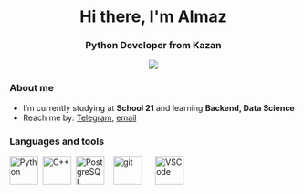 <link rel="stylesheet" type='text/css' href="https://cdn.jsdelivr.net/gh/devicons/devicon@latest/devicon.min.css" />


<div id="header" align="center">
    <h1>Hi there, I'm Almaz</h1>
    <h3>Python Developer from Kazan</h3>
</div>

<div id="socials" align="center">
    <a href="https://t.me/bombix_enjoyer">
        <img src="https://img.shields.io/badge/Telegram-blue?style=for-the-badge&logo=telegram&logoColor=white">
    </a>
</div>

### About me
- I’m currently studying at **School 21** and learning **Backend, Data Science**
- Reach me by: [Telegram](https://t.me/bombix_enjoyer), [email](mailto:almaz.saidov.03@bk.ru)

### Languages and tools
<img src="https://cdn.jsdelivr.net/gh/devicons/devicon@latest/icons/python/python-original-wordmark.svg" title="Python" width="50"/>&nbsp;
<img src="https://cdn.jsdelivr.net/gh/devicons/devicon@latest/icons/cplusplus/cplusplus-original.svg" title="C++" width="50"/>&nbsp;
<img src="https://cdn.jsdelivr.net/gh/devicons/devicon@latest/icons/postgresql/postgresql-original-wordmark.svg" title="PostgreSQL" width="50"/>&nbsp;
<i style="font-size: 50px;" class="devicon-bash-plain" title="bash"></i>&nbsp;
<img src="https://cdn.jsdelivr.net/gh/devicons/devicon@latest/icons/git/git-original-wordmark.svg" title="git" width="50"/>&nbsp;
<i style="font-size: 50px;" class="devicon-gitlab-plain-wordmark" title="gitlab"></i>&nbsp;
<i style="font-size: 50px;" class="devicon-github-original-wordmark" title="github"></i>&nbsp;
<img src="https://cdn.jsdelivr.net/gh/devicons/devicon@latest/icons/vscode/vscode-original.svg" title="VSCode" width="50"/>&nbsp;




